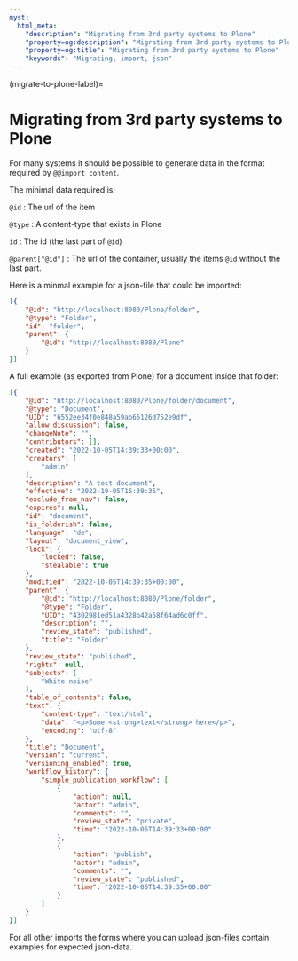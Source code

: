 ```yaml
---
myst:
  html_meta:
    "description": "Migrating from 3rd party systems to Plone"
    "property=og:description": "Migrating from 3rd party systems to Plone"
    "property=og:title": "Migrating from 3rd party systems to Plone"
    "keywords": "Migrating, import, json"
---
```


(migrate-to-plone-label)=

# Migrating from 3rd party systems to Plone

For many systems it should be possible to generate data in the format required by `@@import_content`.

The minimal data required is:

`@id`
: The url of the item

`@type`
: A content-type that exists in Plone

`id`
: The id (the last part of `@id`)

`@parent["@id"]`
: The url of the container, usually the items `@id` without the last part.


Here is a minmal example for a json-file that could be imported:

```json
[{
    "@id": "http://localhost:8080/Plone/folder",
    "@type": "Folder",
    "id": "folder",
    "parent": {
        "@id": "http://localhost:8080/Plone"
    }
}]
```

A full example (as exported from Plone) for a document inside that folder:

```json
[{
    "@id": "http://localhost:8080/Plone/folder/document",
    "@type": "Document",
    "UID": "6552ee34f0e848a59ab66126d752e9df",
    "allow_discussion": false,
    "changeNote": "",
    "contributors": [],
    "created": "2022-10-05T14:39:33+00:00",
    "creators": [
        "admin"
    ],
    "description": "A test document",
    "effective": "2022-10-05T16:39:35",
    "exclude_from_nav": false,
    "expires": null,
    "id": "document",
    "is_folderish": false,
    "language": "de",
    "layout": "document_view",
    "lock": {
        "locked": false,
        "stealable": true
    },
    "modified": "2022-10-05T14:39:35+00:00",
    "parent": {
        "@id": "http://localhost:8080/Plone/folder",
        "@type": "Folder",
        "UID": "4302981ed51a4328b42a58f64ad6c0ff",
        "description": "",
        "review_state": "published",
        "title": "Folder"
    },
    "review_state": "published",
    "rights": null,
    "subjects": [
        "White noise"
    ],
    "table_of_contents": false,
    "text": {
        "content-type": "text/html",
        "data": "<p>Some <strong>text</strong> here</p>",
        "encoding": "utf-8"
    },
    "title": "Document",
    "version": "current",
    "versioning_enabled": true,
    "workflow_history": {
        "simple_publication_workflow": [
            {
                "action": null,
                "actor": "admin",
                "comments": "",
                "review_state": "private",
                "time": "2022-10-05T14:39:33+00:00"
            },
            {
                "action": "publish",
                "actor": "admin",
                "comments": "",
                "review_state": "published",
                "time": "2022-10-05T14:39:35+00:00"
            }
        ]
    }
}]
```

For all other imports the forms where you can upload json-files contain examples for expected json-data.
